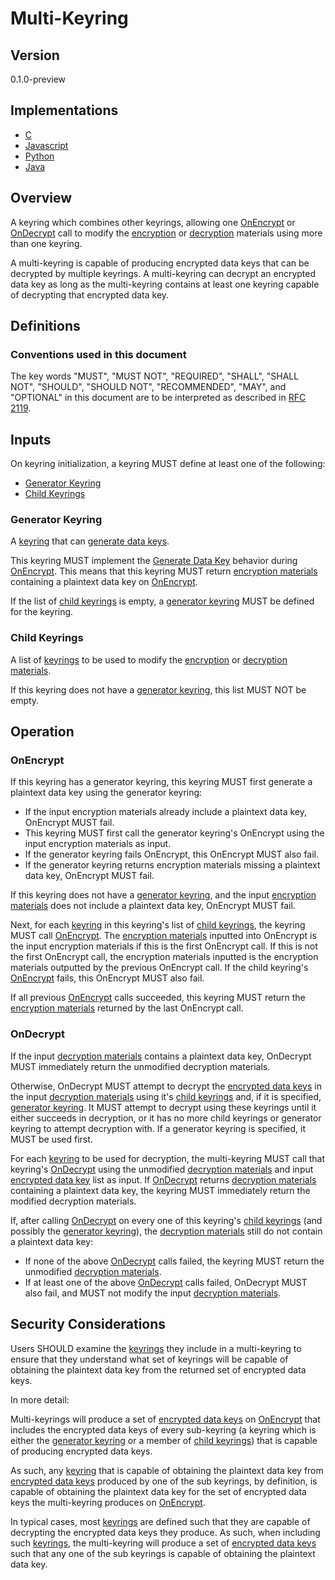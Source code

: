 [//]: # "Copyright Amazon.com Inc. or its affiliates. All Rights Reserved."
[//]: # "SPDX-License-Identifier: CC-BY-SA-4.0"

# Multi-Keyring

## Version

0.1.0-preview

## Implementations

- [C](https://github.com/aws/aws-encryption-sdk-c/blob/master/source/multi_keyring.c)
- [Javascript](https://github.com/awslabs/aws-encryption-sdk-javascript/blob/master/modules/material-management/src/multi_keyring.ts)
- [Python](https://github.com/aws/aws-encryption-sdk-python/blob/master/src/aws_encryption_sdk/keyrings/multi.py)
- [Java](https://github.com/aws/aws-encryption-sdk-java/blob/master/src/main/java/com/amazonaws/encryptionsdk/keyrings/MultiKeyring.java)

## Overview

A keyring which combines other keyrings, allowing one [OnEncrypt](#onencrypt) or [OnDecrypt](#ondecrypt)
call to modify the [encryption](structures.md#encryption-materials) or [decryption](structures.md#decryption-materials)
materials using more than one keyring.

A multi-keyring is capable of producing encrypted data keys that can be decrypted by multiple keyrings.
A multi-keyring can decrypt an encrypted data key as long as the multi-keyring contains at least one keyring capable
of decrypting that encrypted data key.

## Definitions

### Conventions used in this document

The key words "MUST", "MUST NOT", "REQUIRED", "SHALL", "SHALL NOT", "SHOULD", "SHOULD NOT", "RECOMMENDED", "MAY", and "OPTIONAL"
in this document are to be interpreted as described in [RFC 2119](https://tools.ietf.org/html/rfc2119).

## Inputs

On keyring initialization, a keyring MUST define at least one of the following:

- [Generator Keyring](#generator-keyring)
- [Child Keyrings](#child-keyrings)

### Generator Keyring

A [keyring](keyring-interface.md) that can [generate data keys](keyring-interface.md#generate-data-key).

This keyring MUST implement the [Generate Data Key](keyring-interface.md#generate-data-key) behavior
during [OnEncrypt](keyring-interface.md#onencrypt).
This means that this keyring MUST return [encryption materials](structures.md#encryption-materials) containing
a plaintext data key on [OnEncrypt](keyring-interface.md#onencrypt).

If the list of [child keyrings](#child-keyrings) is empty,
a [generator keyring](#generator-keyring) MUST be defined for the keyring.

### Child Keyrings

A list of [keyrings](keyring-interface.md) to be used to modify the [encryption](structures.md#encryption-materials)
or [decryption materials](structures.md#decryption-materials).

If this keyring does not have a [generator keyring](#generator-keyring), this list MUST NOT be empty.

## Operation

### OnEncrypt

If this keyring has a generator keyring,
this keyring MUST first generate a plaintext data key using the generator keyring:

- If the input encryption materials already include a plaintext data key,
  OnEncrypt MUST fail.
- This keyring MUST first call the generator keyring's OnEncrypt
  using the input encryption materials as input.
- If the generator keyring fails OnEncrypt,
  this OnEncrypt MUST also fail.
- If the generator keyring returns encryption materials missing a plaintext data key,
  OnEncrypt MUST fail.

If this keyring does not have a [generator keyring](#generator-keyring),
and the input [encryption materials](structures.md#encryption-materials)
does not include a plaintext data key, OnEncrypt MUST fail.

Next, for each [keyring](keyring-interface.md) in this keyring's list of [child keyrings](#child-keyrings),
the keyring MUST call [OnEncrypt](keyring-interface.md#onencrypt).
The [encryption materials](structures.md#encryption-materials) inputted into OnEncrypt is the
input encryption materials if this is the first OnEncrypt call.
If this is not the first OnEncrypt call, the encryption materials inputted is the encryption materials
outputted by the previous OnEncrypt call.
If the child keyring's [OnEncrypt](keyring-interface.md#onencrypt) fails, this OnEncrypt MUST also fail.

If all previous [OnEncrypt](keyring-interface.md#onencrypt) calls succeeded, this keyring MUST return
the [encryption materials](structures.md#encryption-materials) returned by the last OnEncrypt call.

### OnDecrypt

If the input [decryption materials](structures.md#decryption-materials) contains a plaintext data key,
OnDecrypt MUST immediately return the unmodified decryption materials.

Otherwise, OnDecrypt MUST attempt to decrypt the [encrypted data keys](structures.md#encrypted-data-keys-1)
in the input [decryption materials](structures.md#decryption-materials) using it's
[child keyrings](#child-keyrings) and, if it is specified, [generator keyring](#generator-keyring).
It MUST attempt to decrypt using these keyrings until it either succeeds in decryption,
or it has no more child keyrings or generator keyring to attempt decryption with.
If a generator keyring is specified, it MUST be used first.

For each [keyring](keyring-interface.md) to be used for decryption,
the multi-keyring MUST call that keyring's [OnDecrypt](keyring-interface.md#ondecrypt) using
the unmodified [decryption materials](structures.md#decryption-materials) and input
[encrypted data key](structures.md#encrypted-data-key) list as input.
If [OnDecrypt](keyring-interface.md#ondecrypt) returns [decryption materials](structures.md#decryption-materials)
containing a plaintext data key, the keyring MUST immediately return the modified decryption materials.

If, after calling [OnDecrypt](keyring-interface.md#ondecrypt) on every one of this keyring's [child keyrings](#child-keyrings)
(and possibly the [generator keyring](#generator-keyring)), the [decryption materials](structures.md#decryption-materials)
still do not contain a plaintext data key:

- If none of the above [OnDecrypt](keyring-interface.md#ondecrypt) calls failed, the keyring
  MUST return the unmodified [decryption materials](structures.md#decryption-materials).
- If at least one of the above [OnDecrypt](keyring-interface.md#ondecrypt) calls failed,
  OnDecrypt MUST also fail, and MUST not modify the input [decryption materials](structures.md#decryption-materials).

## Security Considerations

Users SHOULD examine the [keyrings](keyring-interface.md) they include in a multi-keyring to ensure
that they understand what set of keyrings will be capable of obtaining the plaintext data key from
the returned set of encrypted data keys.

In more detail:

Multi-keyrings will produce a set of [encrypted data keys](structures.md#encrypted-data-key) on
[OnEncrypt](keyring-interface.md#onencrypt) that includes the encrypted data keys of every sub-keyring
(a keyring which is either the [generator keyring](#generator-keyring) or a member of [child keyrings](#child-keyrings))
that is capable of producing encrypted data keys.

As such, any [keyring](keyring-interface.md) that is capable of obtaining the plaintext data key from
[encrypted data keys](structures.md#encrypted-data-key) produced by one of the sub keyrings,
by definition, is capable of obtaining the plaintext data key for the set of encrypted data keys
the multi-keyring produces on [OnEncrypt](keyring-interface.md#onencrypt).

In typical cases, most [keyrings](keyring-interface.md) are defined such that they are capable of
decrypting the encrypted data keys they produce.
As such, when including such [keyrings](keyring-interface.md),
the multi-keyring will produce a set of [encrypted data keys](structures.md#encrypted-data-keys)
such that any one of the sub keyrings is capable of obtaining the plaintext data key.

